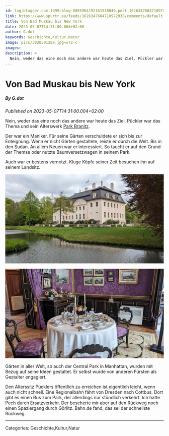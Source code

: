 ```yaml
---
id: tag:blogger.com,1999:blog-8885964192161538040.post-1626347684710972938
link: https://www.spurtr.eu/feeds/1626347684710972938/comments/default
title: Von Bad Muskau bis New York
date: 2023-05-07T14:31:00.004+02:00
author: G.dot
keywords: Geschichte,Kultur,Natur
image: pics/3020501286.jpg=s72-c
images: 
description: >
  Nein, weder das eine noch das andere war heute das Ziel. Pückler war das Thema und sein Alterswerk Park Branitz.&nbsp;Der war ein Maniker. Für seine Gärten verschuldete er sich bis zur Enteignung. Wenn er nicht Gärten gestaltete, reiste er durch die Welt. Bis in den Sudan. An allem Neuen war
---
```

# Von Bad Muskau bis New York
##### By G.dot
_Published on 2023-05-07T14:31:00.004+02:00_

Nein, weder das eine noch das andere war heute das Ziel. Pückler war das Thema und sein Alterswerk [Park Branitz](https://www.pueckler-museum.de/park-schloss/der-branitzer-park/). 

Der war ein Maniker. Für seine Gärten verschuldete er sich bis zur Enteignung. Wenn er nicht Gärten gestaltete, reiste er durch die Welt. Bis in den Sudan. An allem Neuen war er interessiert. So taucht er auf den Grund der Themse oder nutzte Baumversetzwagen in seinem Park.

  

Auch war er bestens vernetzt. Kluge Köpfe seiner Zeit besuchen ihn auf seinem Landsitz.

  

[![](pics/3020501286.jpg)](pics/3020501286.jpg)

[![](pics/1290908611.jpg)](pics/1290908611.jpg)

  

Gärten in aller Welt, so auch der Central Park in Manhattan, wurden mit Bezug auf seine Ideen gestaltet. Er selbst wurde von anderen Fürsten als Gestalter engagiert.

  

Den Alterssitz Pücklers öffentlich zu erreichen ist eigentlich leicht, wenn auch nicht schnell. Eine Regionalbahn fährt von Dresden nach Cottbus. Dort gibt es einen Bus zum Park, der allerdings nur stündlich verkehrt. Ich hatte Pech durch Ersatzverkehr. Der bescherte mir aber auf den Rückweg noch einen Spaziergang durch Görlitz. Bahn.de fand, das sei der schnellste Rückweg.

---
Categories: Geschichte,Kultur,Natur
